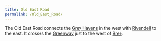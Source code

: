 ```yaml
---
title: Old East Road
permalink: /Old_East_Road/
---
```


The Old East Road connects the [Grey Havens](Grey_Havens "wikilink") in
the west with [Rivendell](Rivendell "wikilink") to the east. It crosses
the [Greenway](Greenway "wikilink") just to the west of
[Bree](Bree "wikilink").